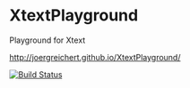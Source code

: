 XtextPlayground
===============

Playground for Xtext

http://joergreichert.github.io/XtextPlayground/

[![Build Status](https://travis-ci.org/joergreichert/XtextPlayground.png?branch=master)](https://travis-ci.org/jrlover/XtextPlayground)
